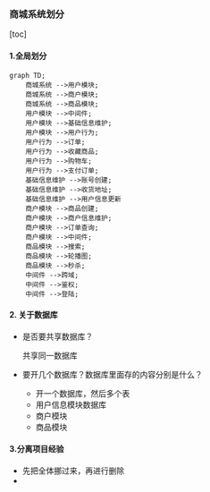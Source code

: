 ### 商城系统划分

[toc]

#### 1.全局划分

```mermaid
graph TD;
	商城系统 -->用户模块;
	商城系统 -->商户模块;
	商城系统 -->商品模块;
	用户模块 -->中间件;
	用户模块 -->基础信息维护;
	用户模块 -->用户行为;
	用户行为 -->订单;
	用户行为 -->收藏商品;
	用户行为 -->购物车;
	用户行为 -->支付订单;
	基础信息维护 -->账号创建;
	基础信息维护 -->收货地址;
	基础信息维护 -->用户信息更新
	商户模块 -->商品创建;
	商户模块 -->商户信息维护;
	商户模块 -->订单查询;
	商户模块 -->中间件;
	商品模块 -->搜索;
	商品模块 -->轮播图;
	商品模块 -->秒杀;
	中间件 -->跨域;
	中间件 -->鉴权;
	中间件 -->登陆;
```

#### 2. 关于数据库

- 是否要共享数据库？

  共享同一数据库

- 要开几个数据库？数据库里面存的内容分别是什么？

  - 开一个数据库，然后多个表
  - 用户信息模块数据库
  - 商户模块
  - 商品模块
  

#### 3.分离项目经验

- 先把全体挪过来，再进行删除
- 
